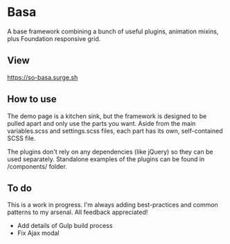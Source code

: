 # Basa
A base framework combining a bunch of useful plugins, animation mixins, plus Foundation responsive grid.

## View
https://so-basa.surge.sh

## How to use

The demo page is a kitchen sink, but the framework is designed to be pulled apart and only use the parts you want. Aside from the main variables.scss and settings.scss files, each part has its own, self-contained SCSS file.

The plugins don't rely on any dependencies (like jQuery) so they can be used separately. Standalone examples of the plugins can be found in /components/ folder.

## To do
This is a work in progress. I'm always adding best-practices and common patterns to my arsenal. 
All feedback appreciated!

- Add details of Gulp build process
- Fix Ajax modal
